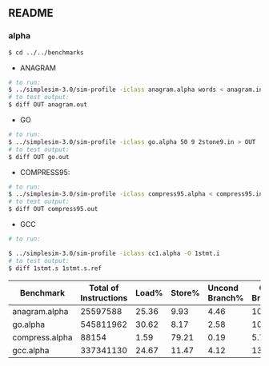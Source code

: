 ## README

### alpha

```bash
$ cd ../../benchmarks
```

- ANAGRAM

```bash
# to run:               
$ ../simplesim-3.0/sim-profile -iclass anagram.alpha words < anagram.in > OUT
# to test output:       
$ diff OUT anagram.out
```

- GO

```bash
# to run:               
$ ../simplesim-3.0/sim-profile -iclass go.alpha 50 9 2stone9.in > OUT
# to test output:       
$ diff OUT go.out
```

- COMPRESS95:

```bash
# to run:               
$ ../simplesim-3.0/sim-profile -iclass compress95.alpha < compress95.in > OUT
# to test output:       
$ diff OUT compress95.out
```

- GCC

```bash
# to run:               

$ ../simplesim-3.0/sim-profile -iclass cc1.alpha -O 1stmt.i
# to test output:       
$ diff 1stmt.s 1stmt.s.ref
```

| Benchmark      | Total of Instructions | Load% | Store% | Uncond Branch% | Cond Branch% | Integer Computation% | Floating pt Computation% | trap |
| -------------- | --------------------- | ----- | ------ | :------------- | ------------ | -------------------- | ------------------------ | ---- |
| anagram.alpha  | 25597588              | 25.36 | 9.93   | 4.46           | 10.30        | 44.63                | 5.31                     | 0.01 |
| go.alpha       | 545811962             | 30.62 | 8.17   | 2.58           | 10.96        | 47.64                | 0.03                     | 0.00 |
| compress.alpha | 88154                 | 1.59  | 79.21  | 0.19           | 5.72         | 13.26                | 0.00                     | 0.02 |
| gcc.alpha      | 337341130             | 24.67 | 11.47  | 4.12           | 13.33        | 46.30                | 0.11                     | 0.00 |
